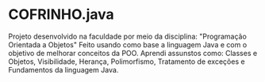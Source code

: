 # COFRINHO.java

Projeto desenvolvido na faculdade por meio da disciplina: "Programação Orientada a Objetos" Feito usando como base a linguagem Java e com o objetivo de melhorar conceitos da POO. Aprendi assunstos como: Classes e Objetos, Visibilidade, Herança, Polimorfismo, Tratamento de exceções e Fundamentos da linguagem Java.
